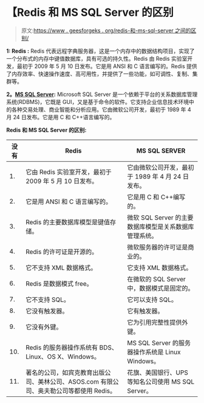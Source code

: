 # 【Redis 和 MS SQL Server 的区别

> 原文:[https://www . geesforgeks . org/redis-和-ms-sql-server 之间的区别/](https://www.geeksforgeeks.org/difference-between-redis-and-ms-sql-server/)

**1: Redis :**
Redis 代表远程字典服务器，这是一个内存中的数据结构项目，实现了一个分布式的内存中键值数据库，具有可选的持久性。Redis 由 Redis 实验室开发，最初于 2009 年 5 月 10 日发布。它是用 ANSI 和 C 语言编写的。Redis 提供了内存效率、快速操作速度、高可用性，并提供了一些功能，如可调性、复制、集群等。

**2。[MS SQL Server](https://www.geeksforgeeks.org/introduction-of-ms-sql-server/):**
Microsoft SQL Server 是一个依赖于平台的关系数据库管理系统(RDBMS)，它既是 GUI，又是基于命令的软件。它支持企业信息技术环境中的各种交易处理、商业智能和分析应用。它由微软公司开发，最初于 1989 年 4 月 24 日发布。它是用 C 和 C++语言编写的。

**Redis 和 MS SQL Server 的区别:**

<center>

| 没有 | Redis | MS SQL SERVER |
| --- | --- | --- |
| 1. | 它由 Redis 实验室开发，最初于 2009 年 5 月 10 日发布。 | 它由微软公司开发，最初于 1989 年 4 月 24 日发布。 |
| 2. | 它是用 ANSI 和 C 语言编写的。 | 它是用 C 和 C++编写的。 |
| 3. | Redis 的主要数据库模型是键值存储。 | 微软 SQL Server 的主要数据库模型是关系数据库管理系统。 |
| 4. | Redis 的许可证是开源的。 | 微软服务器的许可证是商业的。 |
| 5. | 它不支持 XML 数据格式。 | 它支持 XML 数据格式。 |
| 6. | Redis 是数据模式 free。 | 在微软的 SQL Server 中，数据模式是固定的。 |
| 7. | 它不支持 SQL。 | 它可以支持 SQL。 |
| 8. | 它没有触发器。 | 它有触发器。 |
| 9. | 它没有外键。 | 它为引用完整性提供外键。 |
| 10. | Redis 的服务器操作系统有 BDS、Linux、OS X、Windows。 | MS SQL Server 的服务器操作系统是 Linux Windows。 |
| 11. | 著名的公司，如宾克教育出版公司、美林公司、ASOS.com 有限公司、奥夫勒公司等都使用 Redis。 | 花旗、美国银行、UPS 等知名公司使用 MS SQL Server。 |

</center>